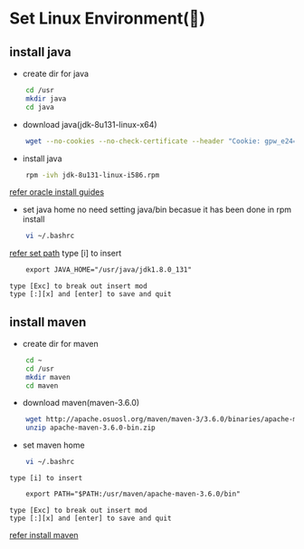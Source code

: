 # Set Linux Environment(🙈)


## install java
* create dir for java
```sh
    cd /usr
    mkdir java
    cd java
``` 

* download java(jdk-8u131-linux-x64)
```sh
	wget --no-cookies --no-check-certificate --header "Cookie: gpw_e24=http%3A%2F%2Fwww.oracle.com%2F; oraclelicense=accept-securebackup-cookie" "http://download.oracle.com/otn-pub/java/jdk/8u131-b11/d54c1d3a095b4ff2b6607d096fa80163/jdk-8u131-linux-x64.rpm"
``` 

* install java
```sh
    rpm -ivh jdk-8u131-linux-i586.rpm
``` 
[refer oracle install guides](https://docs.oracle.com/javase/8/docs/technotes/guides/install/linux_jdk.html)


* set java home
    no need setting java/bin becasue it has been done in rpm install
```sh
    vi ~/.bashrc
``` 
[refer set path](https://stackoverflow.com/questions/14637979/how-to-permanently-set-path-on-linux-unix)
    type [i] to insert 
```txt
    export JAVA_HOME="/usr/java/jdk1.8.0_131"
``` 
    type [Exc] to break out insert mod
    type [:][x] and [enter] to save and quit


## install maven
* create dir for maven
```sh
    cd ~
    cd /usr
    mkdir maven
    cd maven
``` 

* download maven(maven-3.6.0)
```sh
    wget http://apache.osuosl.org/maven/maven-3/3.6.0/binaries/apache-maven-3.6.0-bin.zip
    unzip apache-maven-3.6.0-bin.zip
```

* set maven home
```sh
    vi ~/.bashrc
``` 
    type [i] to insert 
```txt
    export PATH="$PATH:/usr/maven/apache-maven-3.6.0/bin"
``` 
    type [Exc] to break out insert mod
    type [:][x] and [enter] to save and quit
[refer install maven](https://maven.apache.org/install.html)



